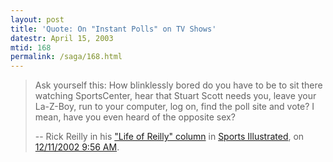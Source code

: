 ```yaml
---
layout: post
title: 'Quote: On "Instant Polls" on TV Shows'
datestr: April 15, 2003
mtid: 168
permalink: /saga/168.html
---
```


> Ask yourself this: How blinklessly bored do you have to be to sit there watching SportsCenter, hear that Stuart Scott needs you, leave your La-Z-Boy, run to your computer, log on, find the poll site and vote? I mean, have you even heard of the opposite sex?
>
> -- Rick Reilly in his <a href="http://sportsillustrated.cnn.com/inside_game/archives/rick_reilly/">"Life of Reilly" column</a> in <a href="http://sportsillustrated.cnn.com/">Sports Illustrated</a>, on <a href="http://sportsillustrated.cnn.com/inside_game/rick_reilly/news/2002/12/10/life_of_reilly/">12/11/2002 9:56 AM</a>.
